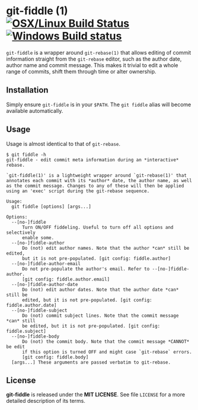 # git-fiddle (1) [![OSX/Linux Build Status](https://travis-ci.org/felixSchl/git-fiddle.svg?branch=master)](https://travis-ci.org/felixSchl/git-fiddle) [![Windows Build status](https://ci.appveyor.com/api/projects/status/vncu5ft2xji5sq78/branch/master?svg=true)](https://ci.appveyor.com/project/felixSchl/git-fiddle/branch/master)

`git-fiddle` is a wrapper around `git-rebase(1)` that allows editing of commit
information straight from the `git-rebase` editor, such as the author date,
author name and commit message. This makes it trivial to edit a whole range
of commits, shift them through time or alter ownership.

## Installation

Simply ensure `git-fiddle` is in your `$PATH`. The `git fiddle` alias will
become available automatically.

## Usage

Usage is almost identical to that of `git-rebase`.

```usage
$ git fiddle -h
git-fiddle - edit commit meta information during an *interactive* rebase.

`git-fiddle(1)' is a lightweight wrapper around `git-rebase(1)' that
annotates each commit with its *author* date, the author name, as well
as the commit message. Changes to any of these will then be applied
using an 'exec' script during the git-rebase sequence.

Usage:
  git fiddle [options] [args...]

Options:
  --[no-]fiddle
      Turn ON/OFF fiddeling. Useful to turn off all options and selectively
      enable some.
  --[no-]fiddle-author
      Do (not) edit author names. Note that the author *can* still be edited,
      but it is not pre-populated. [git config: fiddle.author]
  --[no-]fiddle-author-email
      Do not pre-populate the author's email. Refer to --[no-]fiddle-author.
      [git config: fiddle.author.email]
  --[no-]fiddle-author-date
      Do (not) edit author dates. Note that the author date *can* still be
      edited, but it is not pre-populated. [git config: fiddle.author.date]
  --[no-]fiddle-subject
      Do (not) commit subject lines. Note that the commit message *can* still
      be edited, but it is not pre-populated. [git config: fiddle.subject]
  --[no-]fiddle-body
      Do (not) the commit body. Note that the commit message *CANNOT* be edit
      if this option is turned OFF and might case `git-rebase` errors.
      [git config: fiddle.body]
  [args...] These arguments are passed verbatim to git-rebase.
```

## License

**git-fiddle** is released under the **MIT LICENSE**.
See file `LICENSE` for a more detailed description of its terms.
